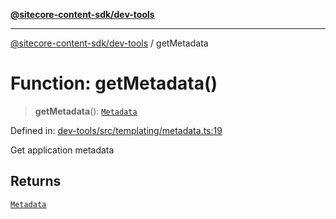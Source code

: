 [**@sitecore-content-sdk/dev-tools**](../README.md)

***

[@sitecore-content-sdk/dev-tools](../README.md) / getMetadata

# Function: getMetadata()

> **getMetadata**(): [`Metadata`](../interfaces/Metadata.md)

Defined in: [dev-tools/src/templating/metadata.ts:19](https://github.com/Sitecore/xmc-jss-dev/blob/f4a8fa660d68db3c8a3a184bf4bb6c838e2b1802/packages/dev-tools/src/templating/metadata.ts#L19)

Get application metadata

## Returns

[`Metadata`](../interfaces/Metadata.md)
